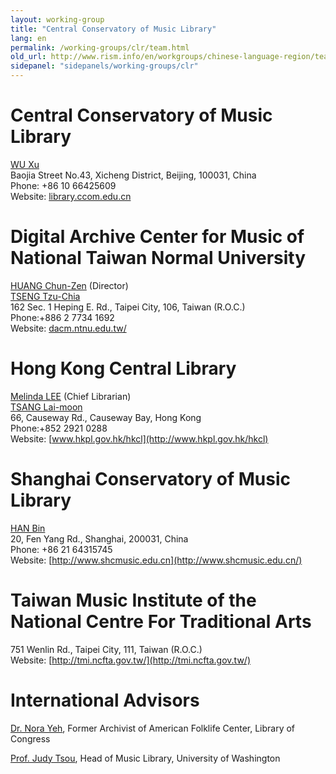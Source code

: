 ```yaml
---
layout: working-group
title: "Central Conservatory of Music Library"
lang: en
permalink: /working-groups/clr/team.html
old_url: http://www.rism.info/en/workgroups/chinese-language-region/team.html
sidepanel: "sidepanels/working-groups/clr"
---
```


# Central Conservatory of Music Library

[WU Xu](mailto:wxu@ccom.edu.cn)   
Baojia Street No.43, Xicheng District, Beijing, 100031, China  
Phone: +86 10 66425609  
Website: [library.ccom.edu.cn](http://library.ccom.edu.cn/)

# Digital Archive Center for Music of National Taiwan Normal University

[HUANG Chun-Zen](mailto:czh@ntnu.edu.tw) (Director)   
[TSENG Tzu-Chia](mailto:tzchia22@gmail.com)  
162 Sec. 1 Heping E. Rd., Taipei City, 106, Taiwan (R.O.C.)  
Phone:+886 2 7734 1692  
Website: [dacm.ntnu.edu.tw/](http://dacm.ntnu.edu.tw/)

# Hong Kong Central Library

[Melinda LEE](mailto:mmllee@lcsd.gov.hk) (Chief Librarian)  
[TSANG Lai-moon](mailto:lmtsang@lcsd.gov.hk)  
66, Causeway Rd., Causeway Bay, Hong Kong  
Phone:+852 2921 0288  
Website: [www.hkpl.gov.hk/hkcl](http://www.hkpl.gov.hk/hkcl)

# Shanghai Conservatory of Music Library

[HAN Bin](mailto:hanbin@shcmusic.edu.cn)  
20, Fen Yang Rd., Shanghai, 200031, China  
Phone: +86 21 64315745  
Website: [http://www.shcmusic.edu.cn](http://www.shcmusic.edu.cn/)

# Taiwan Music Institute of the National Centre For Traditional Arts

751 Wenlin Rd., Taipei City, 111, Taiwan (R.O.C.)  
Website: [http://tmi.ncfta.gov.tw/](http://tmi.ncfta.gov.tw/)

# International Advisors

[Dr. Nora Yeh](mailto:yehnorareed@gmail.com), Former Archivist of American Folklife Center, Library of Congress

[Prof. Judy Tsou](mailto:jstsou@u.washington.edu), Head of Music Library, University of Washington
